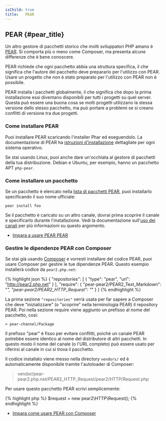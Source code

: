 ```yaml
---
isChild: true
title:   PEAR
---
```


## PEAR {#pear_title}

Un altro gestore di pacchetti storico che molti sviluppatori PHP amano è [PEAR][1]. Si comporta più o meno come Composer,
ma presenta alcune differenze che è bene conoscere.

PEAR richiede che ogni pacchetto abbia una struttura specifica, il che significa che l'autore del pacchetto deve prepararlo
per l'utilizzo con PEAR. Usare un progetto che non è stato preparato per l'utilizzo con PEAR non è possibile.

PEAR installa i pacchetti globalmente, il che significa che dopo la prima installazione essi diventano disponibili per tutti i
progetti su quel server. Questa può essere una buona cosa se molti progetti utilizzano la stessa versione dello stesso
pacchetto, ma può portare a problemi se si creano conflitti di versione tra due progetti.

### Come installare PEAR

Puoi installare PEAR scaricando l'installer Phar ed eseguendolo. La documentazione di PEAR ha [istruzioni d'installazione][2]
dettagliate per ogni sistema operativo.

Se stai usando Linux, puoi anche dare un'occhiata al gestore di pacchetti della tua distribuzione. Debian e Ubuntu, per
esempio, hanno un pacchetto APT `php-pear`.

### Come installare un pacchetto

Se un pacchetto è elencato nella [lista di pacchetti PEAR][3], puoi installarlo specificando il suo nome ufficiale:

    pear install foo

Se il pacchetto è caricato su un altro canale, dovrai prima scoprire il canale e specificarlo durante l'installazione.
Vedi la documentazione sull'[uso dei canali][4] per più informazioni su questo argomento.

* [Impara a usare PEAR PEAR][1]

### Gestire le dipendenze PEAR con Composer

Se stai già usando [Composer][5] e vorresti installare del codice PEAR, puoi usare Composer per gestire le tue dipendenze
PEAR. Questo esempio installerà codice da `pear2.php.net`:

{% highlight json %}
{
    "repositories": [
        {
            "type": "pear",
            "url": "http://pear2.php.net"
        }
    ],
    "require": {
        "pear-pear2/PEAR2_Text_Markdown": "*",
        "pear-pear2/PEAR2_HTTP_Request": "*"
    }
}
{% endhighlight %}

La prima sezione `"repositories"` verrà usata per far sapere a Composer che deve "inizializzare" (o "scoprire" nella
terminologia PEAR) il repository PEAR. Poi nella sezione require viene aggiunto un prefisso al nome del pacchetto, così:

    > pear-channel/Package

Il prefisso "pear" è fisso per evitare conflitti, poiché un canale PEAR potrebbe essere identico al nome del distributore
di altri pacchetti. In questo modo il nome del canale (o l'URL completo) può essere usato per riferirsi al canale in cui
si trova il pacchetto.

Il codice installato viene messo nella directory `vendors/` ed è automaticamente disponibile tramite l'autoloader di
Composer:

> vendor/pear-pear2.php.net/PEAR2_HTTP_Request/pear2/HTTP/Request.php

Per usare questo pacchetto PEAR scrivi semplicemente:

{% highlight php %}
$request = new pear2\HTTP\Request();
{% endhighlight %}

* [Impara come usare PEAR con Composer][6]

[1]: http://pear.php.net/
[2]: http://pear.php.net/manual/it/installation.getting.php
[3]: http://pear.php.net/packages.php
[4]: http://pear.php.net/manual/it/guide.users.commandline.channels.php
[5]: /#composer_and_packagist
[6]: http://getcomposer.org/doc/05-repositories.md#pear
